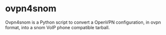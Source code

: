 # ovpn4snom
Ovpn4snom is a Python script to convert a OpenVPN configuration, in ovpn format, into a snom VoIP phone compatible tarball.
